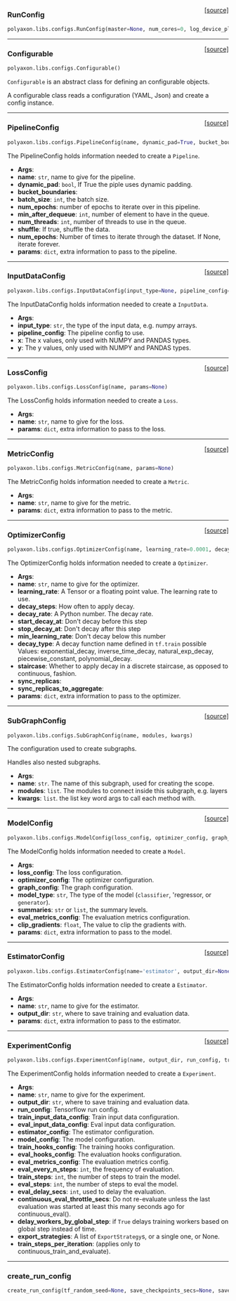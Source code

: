 <span style="float:right;">[[source]](https://github.com/polyaxon/polyaxon/blob/master/polyaxon/libs/configs.py#L20)</span>
### RunConfig

```python
polyaxon.libs.configs.RunConfig(master=None, num_cores=0, log_device_placement=False, gpu_memory_fraction=1.0, tf_random_seed=None, save_summary_steps=100, save_checkpoints_secs=600, save_checkpoints_steps=None, keep_checkpoint_max=5, keep_checkpoint_every_n_hours=10000, evaluation_master='', model_dir=None)
```

----

<span style="float:right;">[[source]](https://github.com/polyaxon/polyaxon/blob/master/polyaxon/libs/configs.py#L67)</span>
### Configurable

```python
polyaxon.libs.configs.Configurable()
```

`Configurable` is an abstract class for defining an configurable objects.

A configurable class reads a configuration (YAML, Json) and create a config instance.

----

<span style="float:right;">[[source]](https://github.com/polyaxon/polyaxon/blob/master/polyaxon/libs/configs.py#L114)</span>
### PipelineConfig

```python
polyaxon.libs.configs.PipelineConfig(name, dynamic_pad=True, bucket_boundaries=False, batch_size=64, num_epochs=4, min_after_dequeue=5000, num_threads=3, shuffle=False, params=None)
```

The PipelineConfig holds information needed to create a `Pipeline`.

- __Args__:
- __name__: `str`, name to give for the pipeline.
- __dynamic_pad__: `bool`, If True the piple uses dynamic padding.
- __bucket_boundaries__:
- __batch_size__: `int`, the batch size.
- __num_epochs__: number of epochs to iterate over in this pipeline.
- __min_after_dequeue__: `int`, number of element to have in the queue.
- __num_threads__: `int`, number of threads to use in the queue.
- __shuffle__: If true, shuffle the data.
- __num_epochs__: Number of times to iterate through the dataset. If None, iterate forever.
- __params__: `dict`, extra information to pass to the pipeline.

----

<span style="float:right;">[[source]](https://github.com/polyaxon/polyaxon/blob/master/polyaxon/libs/configs.py#L146)</span>
### InputDataConfig

```python
polyaxon.libs.configs.InputDataConfig(input_type=None, pipeline_config=None, x=None, y=None)
```

The InputDataConfig holds information needed to create a `InputData`.

- __Args__:
- __input_type__: `str`, the type of the input data, e.g. numpy arrays.
- __pipeline_config__: The pipeline config to use.
- __x__: The x values, only used with NUMPY and PANDAS types.
- __y__: The y values, only used with NUMPY and PANDAS types.

----

<span style="float:right;">[[source]](https://github.com/polyaxon/polyaxon/blob/master/polyaxon/libs/configs.py#L173)</span>
### LossConfig

```python
polyaxon.libs.configs.LossConfig(name, params=None)
```

The LossConfig holds information needed to create a `Loss`.

- __Args__:
- __name__: `str`, name to give for the loss.
- __params__: `dict`, extra information to pass to the loss.

----

<span style="float:right;">[[source]](https://github.com/polyaxon/polyaxon/blob/master/polyaxon/libs/configs.py#L185)</span>
### MetricConfig

```python
polyaxon.libs.configs.MetricConfig(name, params=None)
```

The MetricConfig holds information needed to create a `Metric`.

- __Args__:
- __name__: `str`, name to give for the metric.
- __params__: `dict`, extra information to pass to the metric.

----

<span style="float:right;">[[source]](https://github.com/polyaxon/polyaxon/blob/master/polyaxon/libs/configs.py#L197)</span>
### OptimizerConfig

```python
polyaxon.libs.configs.OptimizerConfig(name, learning_rate=0.0001, decay_type='', decay_steps=100, decay_rate=0.99, start_decay_at=0, stop_decay_at=2147483647, min_learning_rate=1e-12, staircase=False, sync_replicas=0, sync_replicas_to_aggregate=0, params=None)
```

The OptimizerConfig holds information needed to create a `Optimizer`.

- __Args__:
- __name__: `str`, name to give for the optimizer.
- __learning_rate__: A Tensor or a floating point value. The learning rate to use.
- __decay_steps__: How often to apply decay.
- __decay_rate__: A Python number. The decay rate.
- __start_decay_at__: Don't decay before this step
- __stop_decay_at__: Don't decay after this step
- __min_learning_rate__: Don't decay below this number
- __decay_type__: A decay function name defined in `tf.train`
	possible Values: exponential_decay, inverse_time_decay, natural_exp_decay,
		 piecewise_constant, polynomial_decay.
- __staircase__: Whether to apply decay in a discrete staircase,
	as opposed to continuous, fashion.
- __sync_replicas__:
- __sync_replicas_to_aggregate__:
- __params__: `dict`, extra information to pass to the optimizer.

----

<span style="float:right;">[[source]](https://github.com/polyaxon/polyaxon/blob/master/polyaxon/libs/configs.py#L235)</span>
### SubGraphConfig

```python
polyaxon.libs.configs.SubGraphConfig(name, modules, kwargs)
```

The configuration used to create subgraphs.

Handles also nested subgraphs.

- __Args__:
- __name__: `str`. The name of this subgraph, used for creating the scope.
- __modules__: `list`.  The modules to connect inside this subgraph, e.g. layers
- __kwargs__: `list`. the list key word args to call each method with.

----

<span style="float:right;">[[source]](https://github.com/polyaxon/polyaxon/blob/master/polyaxon/libs/configs.py#L274)</span>
### ModelConfig

```python
polyaxon.libs.configs.ModelConfig(loss_config, optimizer_config, graph_config=None, model_type=None, summaries='all', name='base_model', eval_metrics_config=None, clip_gradients=5.0, params=None)
```

The ModelConfig holds information needed to create a `Model`.

- __Args__:
- __loss_config__: The loss configuration.
- __optimizer_config__: The optimizer configuration.
- __graph_config__: The graph configuration.
- __model_type__: `str`, The type of the model (`classifier`, 'regressor, or `generator`).
- __summaries__: `str` or `list`, the summary levels.
- __eval_metrics_config__: The evaluation metrics configuration.
- __clip_gradients__: `float`, The value to clip the gradients with.
- __params__: `dict`, extra information to pass to the model.

----

<span style="float:right;">[[source]](https://github.com/polyaxon/polyaxon/blob/master/polyaxon/libs/configs.py#L313)</span>
### EstimatorConfig

```python
polyaxon.libs.configs.EstimatorConfig(name='estimator', output_dir=None, params=None)
```

The EstimatorConfig holds information needed to create a `Estimator`.

- __Args__:
- __name__: `str`, name to give for the estimator.
- __output_dir__: `str`, where to save training and evaluation data.
- __params__: `dict`, extra information to pass to the estimator.

----

<span style="float:right;">[[source]](https://github.com/polyaxon/polyaxon/blob/master/polyaxon/libs/configs.py#L342)</span>
### ExperimentConfig

```python
polyaxon.libs.configs.ExperimentConfig(name, output_dir, run_config, train_input_data_config, eval_input_data_config, estimator_config, model_config, train_hooks_config=None, eval_hooks_config=None, eval_metrics_config=None, eval_every_n_steps=1000, train_steps=10000, eval_steps=100, eval_delay_secs=0, continuous_eval_throttle_secs=60, delay_workers_by_global_step=False, export_strategies=None, train_steps_per_iteration=1000)
```

The ExperimentConfig holds information needed to create a `Experiment`.

- __Args__:
- __name__: `str`, name to give for the experiment.
- __output_dir__: `str`, where to save training and evaluation data.
- __run_config__: Tensorflow run config.
- __train_input_data_config__: Train input data configuration.
- __eval_input_data_config__: Eval input data configuration.
- __estimator_config__: The estimator configuration.
- __model_config__: The model configuration.
- __train_hooks_config__: The training hooks configuration.
- __eval_hooks_config__: The evaluation hooks configuration.
- __eval_metrics_config__: The evaluation metrics config.
- __eval_every_n_steps__: `int`, the frequency of evaluation.
- __train_steps__: `int`, the number of steps to train the model.
- __eval_steps__: `int`, the number of steps to eval the model.
- __eval_delay_secs__: `int`, used to delay the evaluation.
- __continuous_eval_throttle_secs__: Do not re-evaluate unless the last evaluation
	was started at least this many seconds ago for continuous_eval().
- __delay_workers_by_global_step__: if `True` delays training workers based on global step
	instead of time.
- __export_strategies__: A list of `ExportStrategy`s, or a single one, or None.
- __train_steps_per_iteration__: (applies only to continuous_train_and_evaluate).

----

### create_run_config


```python
create_run_config(tf_random_seed=None, save_checkpoints_secs=None, save_checkpoints_steps=600, keep_checkpoint_max=5, keep_checkpoint_every_n_hours=4, gpu_memory_fraction=1.0, gpu_allow_growth=False, log_device_placement=False)
```
